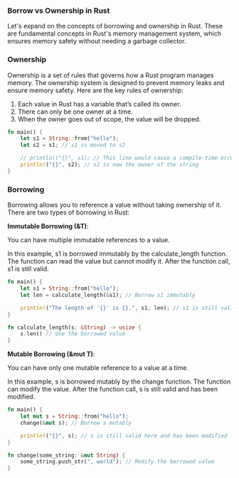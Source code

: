 ### Borrow vs Ownership in Rust

Let's expand on the concepts of borrowing and ownership in Rust. These are fundamental concepts in Rust's memory management system, which ensures memory safety without needing a garbage collector.

### Ownership

Ownership is a set of rules that governs how a Rust program manages memory. The ownership system is designed to prevent memory leaks and ensure memory safety. Here are the key rules of ownership:

1. Each value in Rust has a variable that’s called its owner.
2. There can only be one owner at a time.
3. When the owner goes out of scope, the value will be dropped.

```rust
fn main() {
    let s1 = String::from("hello");
    let s2 = s1; // s1 is moved to s2

    // println!("{}", s1); // This line would cause a compile-time error because s1 is no longer valid
    println!("{}", s2); // s2 is now the owner of the string
}
```

### Borrowing

Borrowing allows you to reference a value without taking ownership of it. There are two types of borrowing in Rust:

**Immutable Borrowing (&T)**: 

You can have multiple immutable references to a value.

In this example, s1 is borrowed immutably by the calculate_length function. The function can read the value but cannot modify it. After the function call, s1 is still valid.

```rust
fn main() {
    let s1 = String::from("hello");
    let len = calculate_length(&s1); // Borrow s1 immutably

    println!("The length of '{}' is {}.", s1, len); // s1 is still valid here
}

fn calculate_length(s: &String) -> usize {
    s.len() // Use the borrowed value
}
```

**Mutable Borrowing (&mut T)**: 

You can have only one mutable reference to a value at a time.

In this example, s is borrowed mutably by the change function. The function can modify the value. After the function call, s is still valid and has been modified.

```rust
fn main() {
    let mut s = String::from("hello");
    change(&mut s); // Borrow s mutably

    println!("{}", s); // s is still valid here and has been modified
}

fn change(some_string: &mut String) {
    some_string.push_str(", world"); // Modify the borrowed value
}
```

